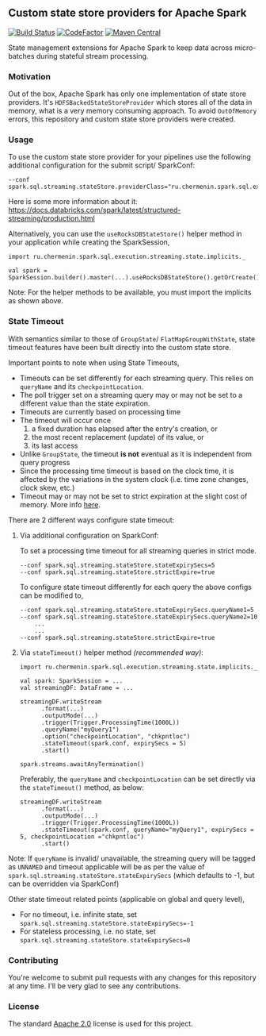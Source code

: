 ## Custom state store providers for Apache Spark

[![Build Status](https://travis-ci.org/chermenin/spark-states.svg?branch=master)](https://travis-ci.org/chermenin/spark-states)
[![CodeFactor](https://www.codefactor.io/repository/github/chermenin/spark-states/badge)](https://www.codefactor.io/repository/github/chermenin/spark-states)
[![Maven Central](https://img.shields.io/maven-central/v/ru.chermenin/spark-states_2.12.svg)](https://search.maven.org/artifact/ru.chermenin/spark-states_2.12)

State management extensions for Apache Spark to keep data across micro-batches during stateful stream processing.

### Motivation

Out of the box, Apache Spark has only one implementation of state store providers. It's `HDFSBackedStateStoreProvider` which stores all of the data in memory, what is a very memory consuming approach. To avoid `OutOfMemory` errors, this repository and custom state store providers were created.

### Usage

To use the custom state store provider for your pipelines use the following additional configuration for the submit script/ SparkConf:

    --conf spark.sql.streaming.stateStore.providerClass="ru.chermenin.spark.sql.execution.streaming.state.RocksDbStateStoreProvider"

Here is some more information about it: https://docs.databricks.com/spark/latest/structured-streaming/production.html

Alternatively, you can use the `useRocksDBStateStore()` helper method in your application while creating the SparkSession,

```
import ru.chermenin.spark.sql.execution.streaming.state.implicits._

val spark = SparkSession.builder().master(...).useRocksDBStateStore().getOrCreate()
```

Note: For the helper methods to be available, you must import the implicits as shown above.


### State Timeout
    
With semantics similar to those of `GroupState`/ `FlatMapGroupWithState`, state timeout features have been built directly into the custom state store. 

Important points to note when using State Timeouts,
 
 * Timeouts can be set differently for each streaming query. This relies on `queryName` and its `checkpointLocation`.
 * The poll trigger set on a streaming query may or may not be set to a different value than the state expiration.
 * Timeouts are currently based on processing time
 * The timeout will occur once 
    1) a fixed duration has elapsed after the entry's creation, or
    2) the most recent replacement (update) of its value, or
    3) its last access
 * Unlike `GroupState`, the timeout **is not** eventual as it is independent from query progress
 * Since the processing time timeout is based on the clock time, it is affected by the variations in the system clock (i.e. time zone changes, clock skew, etc.)
 * Timeout may or may not be set to strict expiration at the slight cost of memory. More info [here](https://github.com/chermenin/spark-states/issues/1).
    
There are 2 different ways configure state timeout:

1. Via additional configuration on SparkConf:
 
   To set a processing time timeout for all streaming queries in strict mode.
   ```
   --conf spark.sql.streaming.stateStore.stateExpirySecs=5
   --conf spark.sql.streaming.stateStore.strictExpire=true
   ```

   To configure state timeout differently for each query the above configs can be modified to,
   ```
   --conf spark.sql.streaming.stateStore.stateExpirySecs.queryName1=5
   --conf spark.sql.streaming.stateStore.stateExpirySecs.queryName2=10
       ...
       ...
   --conf spark.sql.streaming.stateStore.strictExpire=true
   ```

2. Via `stateTimeout()` helper method _(recommended way)_:

   ```
   import ru.chermenin.spark.sql.execution.streaming.state.implicits._

   val spark: SparkSession = ...
   val streamingDF: DataFrame = ...

   streamingDF.writeStream
         .format(...)
         .outputMode(...)
         .trigger(Trigger.ProcessingTime(1000L))
         .queryName("myQuery1")
         .option("checkpointLocation", "chkpntloc")
         .stateTimeout(spark.conf, expirySecs = 5)
         .start()
   
   spark.streams.awaitAnyTermination()
   ```
   
   Preferably, the `queryName` and `checkpointLocation` can be set directly via the `stateTimeout()` method, as below:
   ```
   streamingDF.writeStream
         .format(...)
         .outputMode(...)
         .trigger(Trigger.ProcessingTime(1000L))
         .stateTimeout(spark.conf, queryName="myQuery1", expirySecs = 5, checkpointLocation ="chkpntloc")
         .start()
   ```

Note: If `queryName` is invalid/ unavailable, the streaming query will be tagged as `UNNAMED` and timeout applicable will be as per the value of `spark.sql.streaming.stateStore.stateExpirySecs` (which defaults to -1, but can be overridden via SparkConf) 

Other state timeout related points (applicable on global and query level),
 * For no timeout, i.e. infinite state, set `spark.sql.streaming.stateStore.stateExpirySecs=-1`
 * For stateless processing, i.e. no state, set `spark.sql.streaming.stateStore.stateExpirySecs=0`

### Contributing

You're welcome to submit pull requests with any changes for this repository at any time. I'll be very glad to see any contributions.

### License

The standard [Apache 2.0](LICENSE) license is used for this project.
